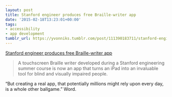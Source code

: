 ```yaml
---
layout: post
title: Stanford engineer produces free Braille-writer app
date: '2015-02-18T13:23:01+00:00'
tags:
- accessibility
- app development
tumblr_url: https://yvonniks.tumblr.com/post/111390183711/stanford-engineer-produces-free-braille-writer-app
---
```

[Stanford engineer produces free Braille-writer app](http://news.stanford.edu/news/2015/february/braille-writer-app-021015.html)  

> A touchscreen Braille writer developed during a Stanford engineering summer course is now an app that turns an iPad into an invaluable tool for blind and visually impaired people.&nbsp;

“But creating a real app, that potentially millions might rely upon every day, is a whole other ballgame.” Word.&nbsp;
